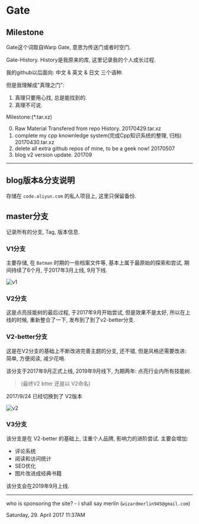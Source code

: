 # Gate

## Milestone
Gate这个词取自Warp Gate, 意思为传送门或者时空门.

Gate-History. History是我原来的库, 这里记录我的个人成长过程.

我的github以后面向: 中文 & 英文 & 日文 三个语种.



但是我理解成"真理之门":

1. 真理只要用心找, 总是能找到的.
2. 真理不可说.


Milestone:(*.tar.xz)

0. Raw Material Transfered from repo History.  20170429.tar.xz
1. complete my cpp knownledge system(完成Cpp知识系统的整理, 归档)   20170430.tar.xz
2. delete all extra github repos of mine, to be a geek now!  20170507
3. blog v2 version update. 201709



---

## blog版本&分支说明


存储在 `code.aliyun.com` 的私人项目上, 这里只保留备份.

## master分支

记录所有的分支, Tag, 版本信息.




### V1分支

主要存储, 在 `Batman` 时期的一些档案文件等, 基本上属于最原始的探索和尝试, 期间持续了6个月, 于2017年3月上线, 9月下线. 

![v1](http://omotkhw3y.bkt.clouddn.com/v1blog.jpg)


### V2分支

这是点亮技能树的最后过程, 于2017年9月开始尝试, 但是效果不是太好, 所以在上线的时候, 重新整合了一下, 发布到了到了v2-better分支.



### V2-better分支

这是在V2分支的基础上不断改进完善主题的分支, 还不错, 但是风格还需要改进: 简单, 方便阅读, 减少花哨.

该分支于2017年9月正式上线, 2019年9月线下, 为期两年: 点亮行业内所有技能树.

> (最终V2 btter 还是以 V2命名)


2017/9/24 已经切换到了 V2版本

![v2](http://omotkhw3y.bkt.clouddn.com/v2blog.jpg)

### V3分支

该分支是在 V2-better 的基础上, 注重个人品牌, 影响力的进阶尝试.
主要会增加:
* 评论系统
* 阅读和访问统计
* SEO优化
* 图片改进成经典书籍

该分支会在2019年9月上线.














---
who is sponsoring the site? - i shall say merlin (`wizardmerlin945@gmail.com`)


Saturday, 29. April 2017 11:37AM
